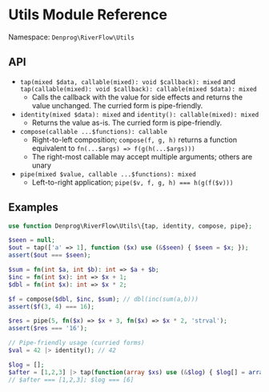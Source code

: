 # Utils Module Reference

Namespace: `Denprog\RiverFlow\Utils`

## API
- `tap(mixed $data, callable(mixed): void $callback): mixed` and `tap(callable(mixed): void $callback): callable(mixed $data): mixed`
  - Calls the callback with the value for side effects and returns the value unchanged. The curried form is pipe-friendly.
- `identity(mixed $data): mixed` and `identity(): callable(mixed): mixed`
  - Returns the value as-is. The curried form is pipe-friendly.
- `compose(callable ...$functions): callable`
  - Right-to-left composition; `compose(f, g, h)` returns a function equivalent to `fn(...$args) => f(g(h(...$args)))`
  - The right-most callable may accept multiple arguments; others are unary
- `pipe(mixed $value, callable ...$functions): mixed`
  - Left-to-right application; `pipe($v, f, g, h) === h(g(f($v)))`

## Examples
```php
use function Denprog\RiverFlow\Utils\{tap, identity, compose, pipe};

$seen = null;
$out = tap(['a' => 1], function ($x) use (&$seen) { $seen = $x; });
assert($out === $seen);

$sum = fn(int $a, int $b): int => $a + $b;
$inc = fn(int $x): int => $x + 1;
$dbl = fn(int $x): int => $x * 2;

$f = compose($dbl, $inc, $sum); // dbl(inc(sum(a,b)))
assert($f(3, 4) === 16);

$res = pipe(5, fn($x) => $x + 3, fn($x) => $x * 2, 'strval');
assert($res === '16');

// Pipe-friendly usage (curried forms)
$val = 42 |> identity(); // 42

$log = [];
$after = [1,2,3] |> tap(function(array $xs) use (&$log) { $log[] = array_sum($xs); });
// $after === [1,2,3]; $log === [6]
```
